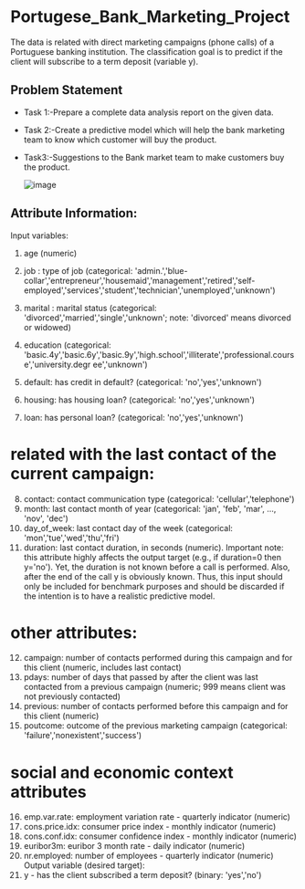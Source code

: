 # Portugese_Bank_Marketing_Project
The data is related with direct marketing campaigns (phone calls) of a Portuguese banking institution. The classification goal is to predict if the client will subscribe to a term deposit (variable y). 
## Problem Statement
* Task 1:-Prepare a complete data analysis report on the given data.
* Task 2:-Create a predictive model which will help the bank marketing team to know
which customer will buy the product.
* Task3:-Suggestions to the Bank market team to make customers buy the product.

  ![image](https://github.com/shankargpande75/Portugese_Bank_Marketing_Project/assets/154117576/3bec0e70-323e-4c9c-83f7-89f240869519)
  
## Attribute Information:
Input variables:
1) age (numeric)
2) job : type of job (categorical: &#39;admin.&#39;,&#39;blue-
collar&#39;,&#39;entrepreneur&#39;,&#39;housemaid&#39;,&#39;management&#39;,&#39;retired&#39;,&#39;self-
employed&#39;,&#39;services&#39;,&#39;student&#39;,&#39;technician&#39;,&#39;unemployed&#39;,&#39;unknown&#39;)
3) marital : marital status (categorical: &#39;divorced&#39;,&#39;married&#39;,&#39;single&#39;,&#39;unknown&#39;; note:
&#39;divorced&#39; means divorced or widowed)
4) education (categorical:
&#39;basic.4y&#39;,&#39;basic.6y&#39;,&#39;basic.9y&#39;,&#39;high.school&#39;,&#39;illiterate&#39;,&#39;professional.course&#39;,&#39;university.degr
ee&#39;,&#39;unknown&#39;)

5) default: has credit in default? (categorical: &#39;no&#39;,&#39;yes&#39;,&#39;unknown&#39;)
6) housing: has housing loan? (categorical: &#39;no&#39;,&#39;yes&#39;,&#39;unknown&#39;)
7) loan: has personal loan? (categorical: &#39;no&#39;,&#39;yes&#39;,&#39;unknown&#39;)
   
# related with the last contact of the current campaign:
8) contact: contact communication type (categorical: &#39;cellular&#39;,&#39;telephone&#39;)
9) month: last contact month of year (categorical: &#39;jan&#39;, &#39;feb&#39;, &#39;mar&#39;, ..., &#39;nov&#39;, &#39;dec&#39;)
10) day_of_week: last contact day of the week (categorical: &#39;mon&#39;,&#39;tue&#39;,&#39;wed&#39;,&#39;thu&#39;,&#39;fri&#39;)
11) duration: last contact duration, in seconds (numeric). Important note: this attribute
highly affects the output target (e.g., if duration=0 then y=&#39;no&#39;). Yet, the duration is not
known before a call is performed. Also, after the end of the call y is obviously known.
Thus, this input should only be included for benchmark purposes and should be
discarded if the intention is to have a realistic predictive model.

# other attributes:
12) campaign: number of contacts performed during this campaign and for this client
(numeric, includes last contact)
13) pdays: number of days that passed by after the client was last contacted from a
previous campaign (numeric; 999 means client was not previously contacted)
14) previous: number of contacts performed before this campaign and for this client
(numeric)
15) poutcome: outcome of the previous marketing campaign (categorical:
&#39;failure&#39;,&#39;nonexistent&#39;,&#39;success&#39;)

# social and economic context attributes
16) emp.var.rate: employment variation rate - quarterly indicator (numeric)
17) cons.price.idx: consumer price index - monthly indicator (numeric)
18) cons.conf.idx: consumer confidence index - monthly indicator (numeric)
19) euribor3m: euribor 3 month rate - daily indicator (numeric)
20) nr.employed: number of employees - quarterly indicator (numeric)
Output variable (desired target):
21) y - has the client subscribed a term deposit? (binary: &#39;yes&#39;,&#39;no&#39;)

